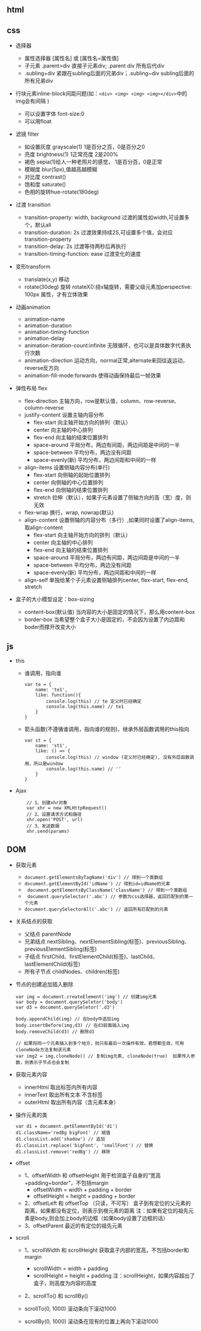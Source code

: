 ## html


## css
+ 选择器
    - 属性选择器 [属性名] 或 [属性名=属性值]
    - 子元素 .parent>div 直接子元素div; .parent div 所有后代div
    - .subling+div 紧跟在subling后面的兄弟div；.subling~div subling后面的所有兄弟div

+ 行块元素inline-block间距问题(如：``` <div>
    <img>
    <img>
    <img></div> ```中的img会有间隔 )
    - 可以设置字体 font-size:0
    - 可以用float
+ 滤镜 filter
    -  如设置灰度 grayscale(1) 1是百分之百，0是百分之0 
    - 亮度 brightness(1) 1正常亮度 2是200%
    - 褐色 sepia(1)给人一种老照片的感觉， 1是百分百，0是正常
    - 模糊度 blur(5px),值越高越模糊
    - 对比度 contrast()
    - 饱和度 saturate()
    - 色相的旋转hue-rotate(180deg)
+ 过渡 transition
    - transition-property: width, background   过渡的属性如width,可设置多个，默认all
    - transition-duration: 2s   过渡效果持续2S,可设置多个值，会对应transition-property
    - transition-delay: 2s     过渡等待两秒后再执行
    - transition-timing-function: ease   过渡变化的速度

+ 变形transform
    - translate(x,y) 移动
    - rotate(30deg) 旋转 rotateX():绕x轴旋转，需要父级元素加perspective: 100px 属性，才有立体效果
+ 动画animation
    - animation-name
    - animation-duration
    - animation-timing-function
    - animation-delay
    - animation-iteration-count:infinite 无限循环，也可以是具体数字代表执行次数
    - animation-direction 运动方向，normal正常,alternate来回往返运动，reverse反方向
    - animation-fill-mode:forwards  使得动画保持最后一帧效果

+ 弹性布局 flex
    - flex-direction 主轴方向，row是默认值，column、row-reverse、column-reverse
    - justify-content 设置主轴内容分布
        - flex-start 向主轴开始方向的排列（默认）
        - center 向主轴的中心排列
        - flex-end 向主轴的结束位置排列
        - space-around  平局分布，两边有间距，两边间距是中间的一半
        - space-between 平均分布，两边没有间距
        - space-evenly(新) 平均分布，两边间距和中间的一样
    - align-items 设置侧轴内容分布(单行)
        - flex-start 向侧轴的起始位置排列
        - center 向侧轴的中心位置排列
        - flex-end 向侧轴的结束位置排列
        - stretch 拉伸（默认），如果子元素设置了侧轴方向的高（宽）度，则无效
    - flex-wrap 换行，wrap, nowrap(默认)
    - align-content 设置侧轴的内容分布（多行）,如果同时设置了align-items,取align-content
        - flex-start 向主轴开始方向的排列（默认）
        - center 向主轴的中心排列
        - flex-end 向主轴的结束位置排列
        - space-around  平局分布，两边有间距，两边间距是中间的一半
        - space-between 平均分布，两边没有间距
        - space-evenly(新) 平均分布，两边间距和中间的一样
    - align-self 单独给某个子元素设置侧轴排列center, flex-start, flex-end, stretch
+ 盒子的大小模型设定：box-sizing
    - content-box(默认值) 当内容的大小是固定的情况下，那么用content-box
    - border-box 当希望整个盒子大小是固定的，不会因为设置了内边距和boder而撑开改变大小

## js
+ this
    - 谁调用，指向谁
        ```
        var te = {
            name: 'te1',
            like: function(){
                console.log(this) // te 定义时已经确定
                console.log(this.name) // te1
            }
        }
        ```
    - 箭头函数(不遵循谁调用，指向谁的规则)，继承外层函数调用的this指向
        ```
        var st = {
            name: 'st1',
            like: () => {
                console.log(this) // window (定义时已经确定), 没有外层函数调用，所以是window
                console.log(this.name) // ''
            }
        }
        ```

+ Ajax
    ```
        // 1、创建xhr对象
        var xhr = new XMLHttpRequest()
        // 2、设置请求方式和路径
        xhr.open('POST', url)
        // 3、发送数据
        xhr.send(params)
    ```


## DOM
+ 获取元素
    - ``` document.getElementsByTagName('div') // 得到一个类数组 ```
    - ``` document.getElementById('idName') // 得到id=idName的元素 ```
    - ``` document.getElementsByClassName('className') // 得到一个类数组```
    - ``` document.querySelector('.abc') // 参数为css选择器，返回匹配到的第一个元素``` 
    - ``` document.querySelectorAll('.abc') // 返回所有匹配到的元素 ```
+ 关系结点的获取
    - 父结点 parentNode
    - 兄弟结点 nextSibling、nextElementSibling(标签)、previousSibling、previousElementSibling(标签)
    - 子结点 firstChild、firstElementChild(标签)、lastChild、lastElementChild(标签)
    - 所有子节点 childNodes、children(标签)

+ 节点的创建追加插入删除
    ```
    var img = document.createElement('img') // 创建img元素
    var body = document.querySeletor('body')
    var d3 = document.querySeletor('.d3')

    body.appendChild(img) // 在body中追加img
    body.insertBefore(img,d3) // 在d3前面插入img
    body.removeChild(d3) // 删除d3

    // 如果将同一个元素插入到多个地方，则只有最后一次操作有效，若想都生效，可用cloneNode方法复制该元素
    var img2 = img.cloneNode() // 复制img元素, cloneNode(true)  如果传入参数，则表示子节点也会复制
    ```
+ 获取元素内容
    - innerHtml 取出标签内所有内容
    - innerText 取出所有文本 不含标签
    - outerHtml 取出所有内容（含元素本身）
+ 操作元素的类
    ```
    var d1 = document.getElementById('d1')
    d1.className='redBg bigFont' // 赋值
    d1.classList.add('shadow') // 追加
    d1.classList.replace('bigFont', 'smallFont') // 替换
    d1.classList.remove('redBg') // 移除
    ```

+ offset
    - 1、offsetWidth 和 offsetHeight
        用于检测盒子自身的“宽高+padding+border”，不包括margin
        - offsetWidth = width + padding + border
        - offsetHeight = height + padding + border
    - 2、offsetLeft 和 offsetTop （只读，不可写）
        盒子到有定位的父元素的距离，如果都没有定位，则表示到根元素的距离
        注：如果有定位的祖先元素是body,则会加上body的边框（如果body设置了边框的话）
    - 3、offsetParent 最近的有定位的祖先元素

+ scroll
    - 1、scrollWidth 和 scrollHeight
        获取盒子内部的宽高，不包括border和margin
        - scrollWidth = width + padding
        - scrollHeight = height + padding
        注：scrollHeight，如果内容超出了盒子，则高度为内容的高度

    - 2、scrollTo() 和 scrollBy()
     - scrollTo(0, 1000) 滚动条向下滚动1000
     - scrollBy(0, 1000) 滚动条在现有的位置上再向下滚动1000
